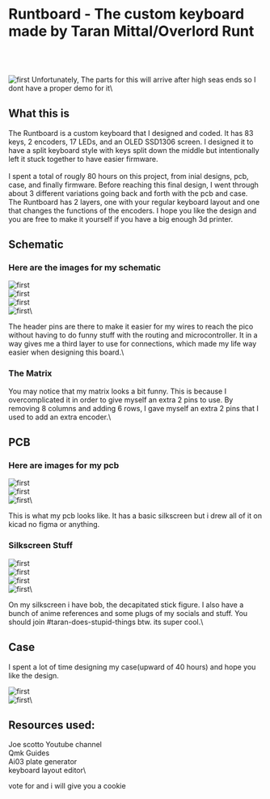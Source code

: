 # Runtboard - The custom keyboard made by Taran Mittal/Overlord Runt
\
\
\
![first](assets/img1.png)
Unfortunately, The parts for this will arrive after high seas ends so I dont have a proper demo for it\

## What this is
The Runtboard is a custom keyboard that I designed and coded. It has 83 keys, 2 encoders, 17 LEDs, and an OLED SSD1306 screen. I designed it to have a split keyboard style with keys split down the middle but intentionally left it stuck together to have easier firmware.\
\
I spent a total of rougly 80 hours on this project, from inial designs, pcb, case, and finally firmware. Before reaching this final design, I went through about 3 different variations going back and forth with the pcb and case.\
The Runtboard has 2 layers, one with your regular keyboard layout and one that changes the functions of the encoders. I hope you like the design and you are free to make it yourself if you have a big enough 3d printer.

## Schematic
### Here are the images for my schematic
![first](assets/S1.png)\
![first](assets/Schematic.png)\
![first](assets/matrix.png)\
![first](assets/leds.png)\

The header pins are there to make it easier for my wires to reach the pico without having to do funny stuff with the routing and microcontroller. It in a way gives me a third layer to use for connections, which made my life way easier when designing this board.\

### The Matrix
You may notice that my matrix looks a bit funny. This is because I overcomplicated it in order to give myself an extra 2 pins to use. By removing 8 columns and adding 6 rows, I gave myself an extra 2 pins that I used to add an extra encoder.\

## PCB
### Here are images for my pcb
![first](assets/pcbs.png)\
![first](assets/cb2.png)\
![first](assets/pcb1.png)\

This is what my pcb looks like. It has a basic silkscreen but i drew all of it on kicad no figma or anything.


### Silkscreen Stuff
![first](assets/12.png)\
![first](assets/bob.png)\
![first](assets/back.png)\
![first](assets/agas.png)\

On my silkscreen i have bob, the decapitated stick figure. I also have a bunch of anime references and some plugs of my socials and stuff. You should join #taran-does-stupid-things btw. its super cool.\


## Case
I spent a lot of time designing my case(upward of 40 hours) and hope you like the design.

![first](assets/img1.png)\
![first](assets/topoff.png)\

## Resources used:
Joe scotto Youtube channel\
Qmk Guides\
Ai03 plate generator\
keyboard layout editor\

vote for and i will give you a cookie
